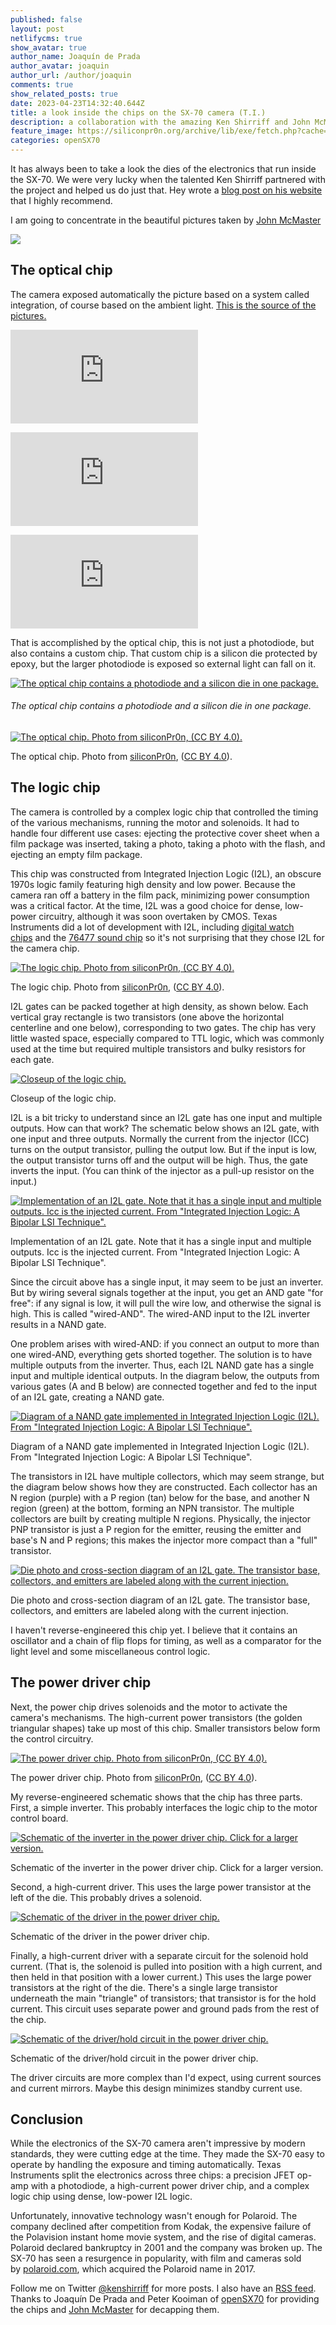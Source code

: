 ```yaml
---
published: false
layout: post
netlifycms: true
show_avatar: true
author_name: Joaquín de Prada
author_avatar: joaquin
author_url: /author/joaquin
comments: true
show_related_posts: true
date: 2023-04-23T14:32:40.644Z
title: a look inside the chips on the SX-70 camera (T.I.)
description: a collaboration with the amazing Ken Shirriff and John McMaster
feature_image: https://siliconpr0n.org/archive/lib/exe/fetch.php?cache=&media=mcmaster:polaroid:sx-70-chip2:logo_mit20x.jpg
categories: openSX70
---
```

I﻿t has always been to take a look the dies of the electronics that run inside the SX-70. We were very lucky when the talented Ken Shirriff partnered with the project and helped us do just that. Hey wrote a [blog post on his website](https://www.righto.com/2022/02/a-look-inside-chips-that-powered.html) that I highly recommend.

 I am going to concentrate in the beautiful pictures taken by [John McMaster](https://siliconpr0n.org/archive/doku.php?id=tag:vendor_polaroid&do=backlink)

![](/img/2023/sin-título-1.jpg)

## The optical chip

The camera exposed automatically the picture based on a system called integration, of course based on the ambient light. [This is the source of the pictures.](https://siliconpr0n.org/archive/doku.php?id=mcmaster:polaroid:sx-70-opto)

![](https://siliconpr0n.org/archive/lib/exe/fetch.php?cache=&media=mcmaster:polaroid:sx-70-opto:pcb.jpg)

![](https://siliconpr0n.org/archive/lib/exe/fetch.php?cache=&media=mcmaster:polaroid:sx-70-opto:pack_top.jpg "the package")

![the package](https://siliconpr0n.org/archive/lib/exe/fetch.php?cache=&media=mcmaster:polaroid:sx-70-opto:pack_btm.jpg "the package")

That is accomplished by the optical chip, this is not just a photodiode, but also contains a custom chip. That custom chip is a silicon die protected by epoxy, but the larger photodiode is exposed so external light can fall on it.

[![The optical chip contains a photodiode and a silicon die in one package.](https://static.righto.com/images/sx70/photo-unit-w300.jpg "The optical chip contains a photodiode and a silicon die in one package.")](https://static.righto.com/images/sx70/photo-unit.jpg)

###### The optical chip contains a photodiode and a silicon die in one package.



[![The optical chip. Photo from siliconPr0n, (CC BY 4.0).](https://static.righto.com/images/sx70/sx-70-opto-w500.jpg "The optical chip. Photo from siliconPr0n, (CC BY 4.0).")](https://static.righto.com/images/sx70/sx-70-opto.jpg)

The optical chip. Photo from [siliconPr0n](https://siliconpr0n.org/archive/doku.php?id=mcmaster:polaroid:sx-70-opto), ([CC BY 4.0](https://creativecommons.org/licenses/by/4.0/deed.en)).



## The logic chip

The camera is controlled by a complex logic chip that controlled the timing of the various mechanisms, running the motor and solenoids. It had to handle four different use cases: ejecting the protective cover sheet when a film package was inserted, taking a photo, taking a photo with the flash, and ejecting an empty film package.

This chip was constructed from Integrated Injection Logic (I2L), an obscure 1970s logic family featuring high density and low power. Because the camera ran off a battery in the film pack, minimizing power consumption was a critical factor. At the time, I2L was a good choice for dense, low-power circuitry, although it was soon overtaken by CMOS. Texas Instruments did a lot of development with I2L, including [digital watch chips](https://twitter.com/kenshirriff/status/1400579453839810564) and the [76477 sound chip](https://www.righto.com/2018/05/inside-76477-space-invaders-sound.html) so it's not surprising that they chose I2L for the camera chip.

[![The logic chip. Photo from siliconPr0n, (CC BY 4.0).](https://static.righto.com/images/sx70/logic-chip2-w600.jpg "The logic chip. Photo from siliconPr0n, (CC BY 4.0).")](https://siliconpr0n.org/map/polaroid/sx-70-711a/mz_mit20x2/)

The logic chip. Photo from [siliconPr0n](https://siliconpr0n.org/archive/doku.php?id=mcmaster:polaroid:sx-70-711a), ([CC BY 4.0](https://creativecommons.org/licenses/by/4.0/deed.en)).

I2L gates can be packed together at high density, as shown below. Each vertical gray rectangle is two transistors (one above the horizontal centerline and one below), corresponding to two gates. The chip has very little wasted space, especially compared to TTL logic, which was commonly used at the time but required multiple transistors and bulky resistors for each gate.

[![Closeup of the logic chip.](https://static.righto.com/images/sx70/i2l-closeup-w500.jpg "Closeup of the logic chip.")](https://static.righto.com/images/sx70/i2l-closeup.jpg)

Closeup of the logic chip.

I2L is a bit tricky to understand since an I2L gate has one input and multiple outputs. How can that work? The schematic below shows an I2L gate, with one input and three outputs. Normally the current from the injector (ICC) turns on the output transistor, pulling the output low. But if the input is low, the output transistor turns off and the output will be high. Thus, the gate inverts the input. (You can think of the injector as a pull-up resistor on the input.)

[![Implementation of an I2L gate. Note that it has a single input and multiple outputs. Icc is the injected current. From "Integrated Injection Logic: A Bipolar LSI Technique".](https://static.righto.com/images/sx70/i2l-circuit-w350.png 'Implementation of an I2L gate. Note that it has a single input and multiple outputs. Icc is the injected current. From "Integrated Injection Logic: A Bipolar LSI Technique".')](https://static.righto.com/images/sx70/i2l-circuit.png)

Implementation of an I2L gate. Note that it has a single input and multiple outputs. Icc is the injected current. From "Integrated Injection Logic: A Bipolar LSI Technique".

Since the circuit above has a single input, it may seem to be just an inverter. But by wiring several signals together at the input, you get an AND gate "for free": if any signal is low, it will pull the wire low, and otherwise the signal is high. This is called "wired-AND". The wired-AND input to the I2L inverter results in a NAND gate.

One problem arises with wired-AND: if you connect an output to more than one wired-AND, everything gets shorted together. The solution is to have multiple outputs from the inverter. Thus, each I2L NAND gate has a single input and multiple identical outputs. In the diagram below, the outputs from various gates (A and B below) are connected together and fed to the input of an I2L gate, creating a NAND gate.

[![Diagram of a NAND gate implemented in Integrated Injection Logic (I2L). From "Integrated Injection Logic: A Bipolar LSI Technique".](https://static.righto.com/images/sx70/wired-and-w400.png 'Diagram of a NAND gate implemented in Integrated Injection Logic (I2L). From "Integrated Injection Logic: A Bipolar LSI Technique".')](https://static.righto.com/images/sx70/wired-and.png)

Diagram of a NAND gate implemented in Integrated Injection Logic (I2L). From "Integrated Injection Logic: A Bipolar LSI Technique".

The transistors in I2L have multiple collectors, which may seem strange, but the diagram below shows how they are constructed. Each collector has an N region (purple) with a P region (tan) below for the base, and another N region (green) at the bottom, forming an NPN transistor. The multiple collectors are built by creating multiple N regions. Physically, the injector PNP transistor is just a P region for the emitter, reusing the emitter and base's N and P regions; this makes the injector more compact than a "full" transistor.

[![Die photo and cross-section diagram of an I2L gate. The transistor base, collectors, and emitters are labeled along with the current injection.](https://static.righto.com/images/sx70/i2l-w500.jpg "Die photo and cross-section diagram of an I2L gate. The transistor base, collectors, and emitters are labeled along with the current injection.")](https://static.righto.com/images/sx70/i2l.jpg)

Die photo and cross-section diagram of an I2L gate. The transistor base, collectors, and emitters are labeled along with the current injection.

I haven't reverse-engineered this chip yet. I believe that it contains an oscillator and a chain of flip flops for timing, as well as a comparator for the light level and some miscellaneous control logic.

## The power driver chip

Next, the power chip drives solenoids and the motor to activate the camera's mechanisms. The high-current power transistors (the golden triangular shapes) take up most of this chip. Smaller transistors below form the control circuitry.

[![The power driver chip. Photo from siliconPr0n, (CC BY 4.0).](https://static.righto.com/images/sx70/driver-chip-w500.jpg "The power driver chip. Photo from siliconPr0n, (CC BY 4.0).")](https://static.righto.com/images/sx70/driver-chip.jpg)

The power driver chip. Photo from [siliconPr0n](https://siliconpr0n.org/archive/doku.php?id=mcmaster:polaroid:sx-70-287121), ([CC BY 4.0](https://creativecommons.org/licenses/by/4.0/deed.en)).

My reverse-engineered schematic shows that the chip has three parts. First, a simple inverter. This probably interfaces the logic chip to the motor control board.

[![Schematic of the inverter in the power driver chip. Click for a larger version.](https://static.righto.com/images/sx70/power-chip-schematic-1-w200.jpg "Schematic of the inverter in the power driver chip. Click for a larger version.")](https://static.righto.com/images/sx70/power-chip-schematic-1.jpg)

Schematic of the inverter in the power driver chip. Click for a larger version.

Second, a high-current driver. This uses the large power transistor at the left of the die. This probably drives a solenoid.

[![Schematic of the driver in the power driver chip.](https://static.righto.com/images/sx70/power-chip-schematic-2-w600.jpg "Schematic of the driver in the power driver chip.")](https://static.righto.com/images/sx70/power-chip-schematic-2.jpg)

Schematic of the driver in the power driver chip.

Finally, a high-current driver with a separate circuit for the solenoid hold current. (That is, the solenoid is pulled into position with a high current, and then held in that position with a lower current.) This uses the large power transistors at the right of the die. There's a single large transistor underneath the main "triangle" of transistors; that transistor is for the hold current. This circuit uses separate power and ground pads from the rest of the chip.

[![Schematic of the driver/hold circuit in the power driver chip.](https://static.righto.com/images/sx70/power-chip-schematic-3-w800.jpg "Schematic of the driver/hold circuit in the power driver chip.")](https://static.righto.com/images/sx70/power-chip-schematic-3.jpg)

Schematic of the driver/hold circuit in the power driver chip.

The driver circuits are more complex than I'd expect, using current sources and current mirrors. Maybe this design minimizes standby current use.

## Conclusion

While the electronics of the SX-70 camera aren't impressive by modern standards, they were cutting edge at the time. They made the SX-70 easy to operate by handling the exposure and timing automatically. Texas Instruments split the electronics across three chips: a precision JFET op-amp with a photodiode, a high-current power driver chip, and a complex logic chip using dense, low-power I2L logic.

Unfortunately, innovative technology wasn't enough for Polaroid. The company declined after competition from Kodak, the expensive failure of the Polavision instant home movie system, and the rise of digital cameras. Polaroid declared bankruptcy in 2001 and the company was broken up. The SX-70 has seen a resurgence in popularity, with film and cameras sold by [polaroid.com](http://polaroid.com/), which acquired the Polaroid name in 2017.

Follow me on Twitter [@kenshirriff](https://twitter.com/kenshirriff) for more posts. I also have an [RSS feed](https://www.righto.com/feeds/posts/default). Thanks to Joaquín De Prada and Peter Kooiman of [openSX70](https://opensx70.com/) for providing the chips and [John McMaster](https://siliconpr0n.org/) for decapping them.